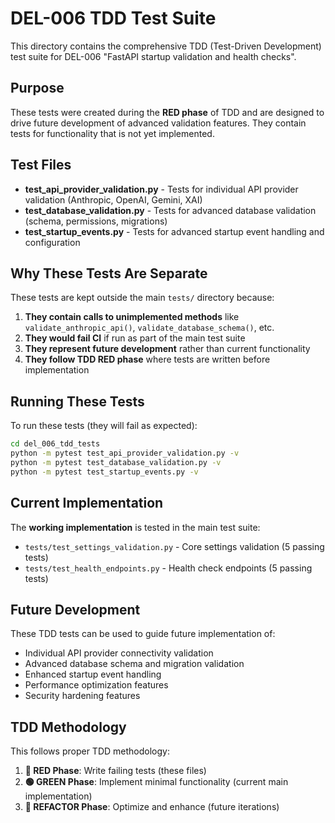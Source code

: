 # DEL-006 TDD Test Suite

This directory contains the comprehensive TDD (Test-Driven Development) test suite for DEL-006 "FastAPI startup validation and health checks".

## Purpose

These tests were created during the **RED phase** of TDD and are designed to drive future development of advanced validation features. They contain tests for functionality that is not yet implemented.

## Test Files

- **test_api_provider_validation.py** - Tests for individual API provider validation (Anthropic, OpenAI, Gemini, XAI)
- **test_database_validation.py** - Tests for advanced database validation (schema, permissions, migrations)
- **test_startup_events.py** - Tests for advanced startup event handling and configuration

## Why These Tests Are Separate

These tests are kept outside the main `tests/` directory because:

1. **They contain calls to unimplemented methods** like `validate_anthropic_api()`, `validate_database_schema()`, etc.
2. **They would fail CI** if run as part of the main test suite
3. **They represent future development** rather than current functionality
4. **They follow TDD RED phase** where tests are written before implementation

## Running These Tests

To run these tests (they will fail as expected):

```bash
cd del_006_tdd_tests
python -m pytest test_api_provider_validation.py -v
python -m pytest test_database_validation.py -v
python -m pytest test_startup_events.py -v
```

## Current Implementation

The **working implementation** is tested in the main test suite:

- `tests/test_settings_validation.py` - Core settings validation (5 passing tests)
- `tests/test_health_endpoints.py` - Health check endpoints (5 passing tests)

## Future Development

These TDD tests can be used to guide future implementation of:

- Individual API provider connectivity validation
- Advanced database schema and migration validation
- Enhanced startup event handling
- Performance optimization features
- Security hardening features

## TDD Methodology

This follows proper TDD methodology:

1. **🔴 RED Phase**: Write failing tests (these files)
2. **🟢 GREEN Phase**: Implement minimal functionality (current main implementation)
3. **🔧 REFACTOR Phase**: Optimize and enhance (future iterations)
